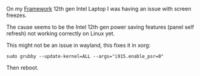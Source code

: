 On my [Framework](https://frame.work/) 12th gen Intel Laptop I was having an issue with screen freezes.

The cause seems to be the Intel 12th gen power saving features (panel self refresh) not working correctly on Linux yet. 

This might not be an issue in wayland, this fixes it in xorg: 

`sudo grubby --update-kernel=ALL --args="i915.enable_psr=0"`

Then reboot.

